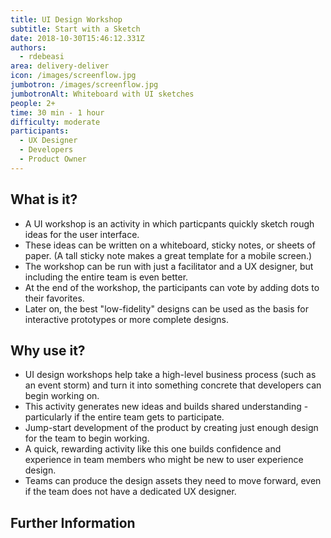 ```yaml
---
title: UI Design Workshop
subtitle: Start with a Sketch
date: 2018-10-30T15:46:12.331Z
authors:
  - rdebeasi
area: delivery-deliver
icon: /images/screenflow.jpg
jumbotron: /images/screenflow.jpg
jumbotronAlt: Whiteboard with UI sketches
people: 2+
time: 30 min - 1 hour
difficulty: moderate
participants:
  - UX Designer
  - Developers
  - Product Owner
---
```

## What is it? 
- A UI workshop is an activity in which particpants quickly sketch rough ideas for the user interface.
- These ideas can be written on a whiteboard, sticky notes, or sheets of paper. (A tall sticky note makes a great template for a mobile screen.)
- The workshop can be run with just a facilitator and a UX designer, but including the entire team is even better.
- At the end of the workshop, the participants can vote by adding dots to their favorites.
- Later on, the best "low-fidelity" designs can be used as the basis for interactive prototypes or more complete designs.

## Why use it? 
- UI design workshops help take a high-level business process (such as an event storm) and turn it into something concrete that developers can begin working on.
- This activity generates new ideas and builds shared understanding - particularly if the entire team gets to participate.
- Jump-start development of the product by creating just enough design for the team to begin working.
- A quick, rewarding activity like this one builds confidence and experience in team members who might be new to user experience design.
- Teams can produce the design assets they need to move forward, even if the team does not have a dedicated UX designer.


## Further Information

